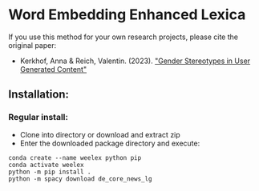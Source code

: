 # Word Embedding Enhanced Lexica

If you use this method for your own research projects, please cite the original
paper:
- Kerkhof, Anna & Reich, Valentin. (2023). ["Gender Stereotypes in User Generated Content"](https://annakerkhof.weebly.com/uploads/1/2/6/5/126583040/draft3.pdf)


## Installation:
### Regular install:
- Clone into directory or download and extract zip
- Enter the downloaded package directory and execute:
```
conda create --name weelex python pip
conda activate weelex
python -m pip install .
python -m spacy download de_core_news_lg
```



